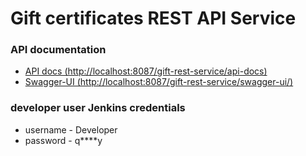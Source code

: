 # Gift certificates REST API Service

### API documentation
* [API docs (http://localhost:8087/gift-rest-service/api-docs)](http://localhost:8087/gift-rest-service/api-docs)
* [Swagger-UI (http://localhost:8087/gift-rest-service/swagger-ui/)](http://localhost:8087/gift-rest-service/swagger-ui/)

### developer user Jenkins credentials
* username - Developer
* password - q****y